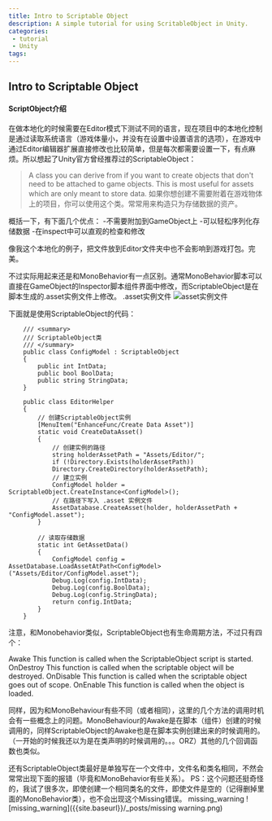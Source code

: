 ```yaml
---
title: Intro to Scriptable Object
description: A simple tutorial for using ScritableObject in Unity.
categories:
 - tutorial
 - Unity
tags:
---
```


## Intro to Scriptable Object
#### ScriptObject介绍

在做本地化的时候需要在Editor模式下测试不同的语言，现在项目中的本地化控制是通过读取系统语言（游戏体量小，并没有在设置中设置语言的选项），在游戏中通过Editor编辑器扩展直接修改也比较简单，但是每次都需要设置一下，有点麻烦。所以想起了Unity官方曾经推荐过的ScriptableObject：

>A class you can derive from if you want to create objects that don't need to be attached to game objects. This is most useful for assets which are only meant to store data.
>如果你想创建不需要附着在游戏物体上的项目，你可以使用这个类。常常用来构造只为存储数据的资产。

概括一下，有下面几个优点：
-不需要附加到GameObject上
-可以轻松序列化存储数据
-在inspect中可以直观的检查和修改
	
像我这个本地化的例子，把文件放到Editor文件夹中也不会影响到游戏打包。完美。

不过实际用起来还是和MonoBehavior有一点区别。通常MonoBehavior脚本可以直接在GameObject的Inspector脚本组件界面中修改，而ScriptableObject是在脚本生成的.asset实例文件上修改。
.asset实例文件
![asset实例文件]({{site.baseurl}}/_posts/asset实例文件.png)

下面就是使用ScriptableObject的代码：
```
	/// <summary>
	/// ScriptableObject类
	/// </summary>
	public class ConfigModel : ScriptableObject
	{
		public int IntData;
		public bool BoolData;
		public string StringData;
	}
	
	public class EditorHelper
	{
		// 创建ScriptableObject实例
		[MenuItem("EnhanceFunc/Create Data Asset")]
		static void CreateDataAsset()
		{
			// 创建实例的路径
			string holderAssetPath = "Assets/Editor/";
			if (!Directory.Exists(holderAssetPath))
			Directory.CreateDirectory(holderAssetPath);
			// 建立实例
			ConfigModel holder = ScriptableObject.CreateInstance<ConfigModel>();
			// 在路径下写入 .asset 实例文件
			AssetDatabase.CreateAsset(holder, holderAssetPath + "ConfigModel.asset");
		}
		
		// 读取存储数据
		static int GetAssetData()
		{
			ConfigModel config = AssetDatabase.LoadAssetAtPath<ConfigModel>("Assets/Editor/ConfigModel.asset");
			Debug.Log(config.IntData);
			Debug.Log(config.BoolData);
			Debug.Log(config.StringData);
			return config.IntData;
		}
	}
```

注意，和Monobehavior类似，ScriptableObject也有生命周期方法，不过只有四个：

Awake	This function is called when the ScriptableObject script is started.
OnDestroy	This function is called when the scriptable object will be destroyed.
OnDisable	This function is called when the scriptable object goes out of scope.
OnEnable	This function is called when the object is loaded.

同样，因为和MonoBehaviour有些不同（或者相同），这里的几个方法的调用时机会有一些概念上的问题。MonoBehaviour的Awake是在脚本（组件）创建的时候调用的，同样ScriptableObject的Awake也是在脚本实例创建出来的时候调用的。（一开始的时候我还以为是在类声明的时候调用的。。。ORZ）其他的几个回调函数也类似。

还有ScriptableObject类最好是单独写在一个文件中，文件名和类名相同，不然会常常出现下面的报错（毕竟和MonoBehavior有些关系）。
PS：这个问题还挺奇怪的，我试了很多次，即使创建一个相同类名的文件，即使文件是空的（记得删掉里面的MonoBehavior类），也不会出现这个Missing错误。
missing_warning
![missing_warning]({{site.baseurl}}/_posts/missing warning.png)

